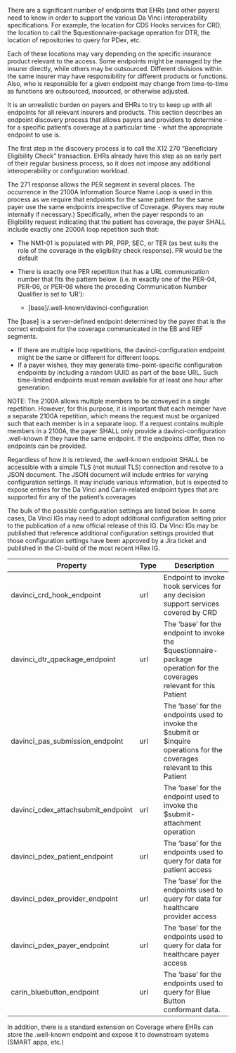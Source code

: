 <div class="new-content" markdown="1">

There are a significant number of endpoints that EHRs (and other payers) need to know in order to support the various Da Vinci interoperability specifications.  For example, the location for CDS Hooks services for CRD, the location to call the $questionnaire-package operation for DTR, the location of repositories to query for PDex, etc.

Each of these locations may vary depending on the specific insurance product relevant to the access.  Some endpoints might be managed by the insurer directly, while others may be outsourced.  Different divisions within the same insurer may have responsibility for different products or functions.  Also, who is responsible for a given endpoint may change from time-to-time as functions are outsourced, insourced, or otherwise adjusted.

It is an unrealistic burden on payers and EHRs to try to keep up with all endpoints for all relevant insurers and products.  This section describes an endpoint discovery process that allows payers and providers to determine - for a specific patient’s coverage at a particular time - what the appropriate endpoint to use is.

The first step in the discovery process is to call the X12 270 “Beneficiary Eligibility Check” transaction.  EHRs already have this step as an early part of their regular business process, so it does not impose any additional interoperability or configuration workload.

The 271 response allows the PER segment in several places.  The occurrence in the 2100A Information Source Name Loop is used in this process as we require that endpoints for the same patient for the same payer use the same endpoints irrespective of Coverage.  (Payers may route internally if necessary.)  Specifically, when the payer responds to an Eligibility request indicating that the patient has coverage, the payer SHALL include exactly one 2000A loop repetition such that:
* The NM1-01 is populated with PR, PRP, SEC, or TER (as best suits the role of the coverage in the eligibility check response).  PR would be the default
* There is exactly one PER repetition that has a URL communication number that fits the pattern below.  (i.e. in exactly one of the PER-04, PER-06, or PER-08 where the preceding Communication Number Qualifier is set to ‘UR’):

    * [base]/.well-known/davinci-configuration

The [base] is a server-defined endpoint determined by the payer that is the correct endpoint for the coverage communicated in the EB and REF segments.
* If there are multiple loop repetitions, the davinci-configuration endpoint might be the same or different for different loops.
* If a payer wishes, they may generate time-point-specific configuration endpoints by including a random UUID as part of the base URL.  Such time-limited endpoints must remain available for at least one hour after generation.

NOTE: The 2100A allows multiple members to be conveyed in a single repetition.  However, for this purpose, it is important that each member have a separate 2100A repetition, which means the request must be organized such that each member is in a separate loop.  If a request contains multiple members in a 2100A, the payer SHALL only provide a davinci-configuration .well-known if they have the same endpoint.  If the endpoints differ, then no endpoints can be provided.

Regardless of how it is retrieved, the .well-known endpoint SHALL be accessible with a simple TLS (not mutual TLS) connection and resolve to a JSON document.  The JSON document will include entries for varying configuration settings.  It may include various information, but is expected to expose entries for the Da Vinci and Carin-related endpoint types that are supported for any of the patient’s coverages

The bulk of the possible configuration settings are listed below.  In some cases, Da Vinci IGs may need to adopt additional configuration setting prior to the publication of a new official release of this IG.  Da Vinci IGs may be published that reference additional configuration settings provided that those configuration settings have been approved by a Jira ticket and published in the CI-build of the most recent HRex IG.


| **Property**                       | **Type** | **Description**                                                                                                           |
|------------------------------------|----------|---------------------------------------------------------------------------------------------------------------------------|
| davinci_crd_hook_endpoint          | url      | Endpoint to invoke hook services for any decision support services covered by CRD                                         |
| davinci_dtr_qpackage_endpoint      | url      | The ‘base’ for the endpoint to invoke the $questionnaire-package operation for the coverages relevant for this Patient    |
| davinci_pas_submission_endpoint    | url      | The ‘base’ for the endpoints used to invoke the $submit or $inquire operations for the coverages relevant to this Patient |
| davinci_cdex_attachsubmit_endpoint | url      | The ‘base’ for the endpoint used to invoke the $submit-attachment operation                                               |
| davinci_pdex_patient_endpoint      | url      | The ‘base’ for the endpoints used to query for data for patient access                                                    |
| davinci_pdex_provider_endpoint     | url      | The ‘base’ for the endpoints used to query for data for healthcare provider access                                        |
| davinci_pdex_payer_endpoint        | url      | The ‘base’ for the endpoints used to query for data for healthcare payer access                                           |
| carin_bluebutton_endpoint          | url      | The ‘base’ for the endpoints used to query for Blue Button conformant data.                                               |



In addition, there is a standard extension on Coverage where EHRs can store the .well-known endpoint and expose it to downstream systems (SMART apps, etc.)

</div>